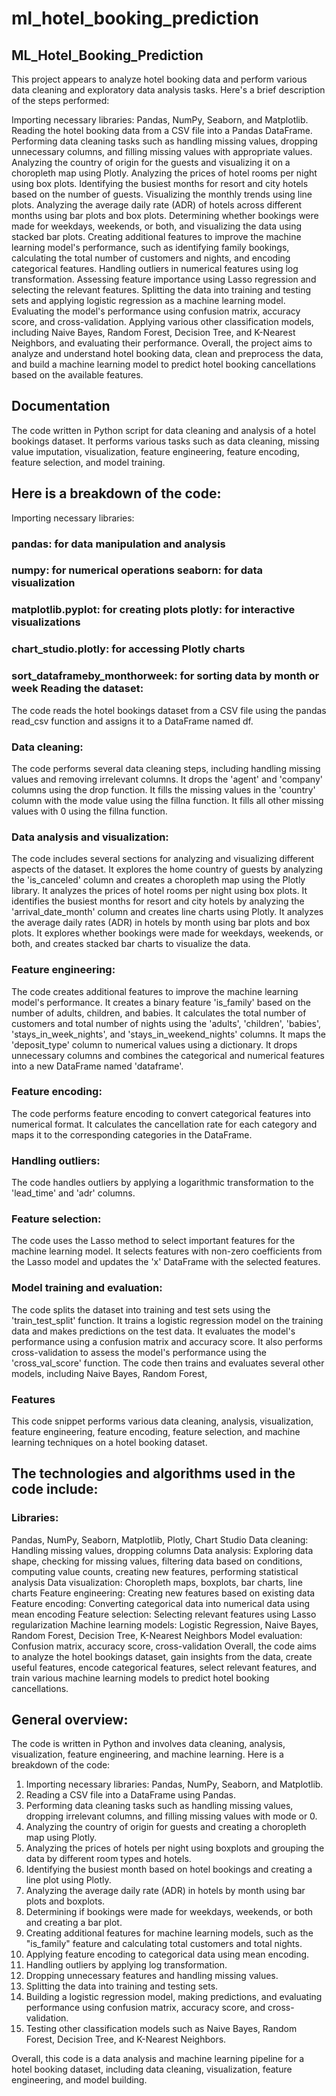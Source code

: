 # ml_hotel_booking_prediction
## ML_Hotel_Booking_Prediction

This project appears to analyze hotel booking data and perform various data cleaning and exploratory data analysis tasks. Here's a brief description of the steps performed:

Importing necessary libraries: Pandas, NumPy, Seaborn, and Matplotlib. Reading the hotel booking data from a CSV file into a Pandas DataFrame. Performing data cleaning tasks such as handling missing values, dropping unnecessary columns, and filling missing values with appropriate values. Analyzing the country of origin for the guests and visualizing it on a choropleth map using Plotly. Analyzing the prices of hotel rooms per night using box plots. Identifying the busiest months for resort and city hotels based on the number of guests. Visualizing the monthly trends using line plots. Analyzing the average daily rate (ADR) of hotels across different months using bar plots and box plots. Determining whether bookings were made for weekdays, weekends, or both, and visualizing the data using stacked bar plots. Creating additional features to improve the machine learning model's performance, such as identifying family bookings, calculating the total number of customers and nights, and encoding categorical features. Handling outliers in numerical features using log transformation. Assessing feature importance using Lasso regression and selecting the relevant features. Splitting the data into training and testing sets and applying logistic regression as a machine learning model. Evaluating the model's performance using confusion matrix, accuracy score, and cross-validation. Applying various other classification models, including Naive Bayes, Random Forest, Decision Tree, and K-Nearest Neighbors, and evaluating their performance. Overall, the project aims to analyze and understand hotel booking data, clean and preprocess the data, and build a machine learning model to predict hotel booking cancellations based on the available features.

## Documentation
The code written in Python script for data cleaning and analysis of a hotel bookings dataset. It performs various tasks such as data cleaning, missing value imputation, visualization, feature engineering, feature encoding, feature selection, and model training.

## Here is a breakdown of the code:

Importing necessary libraries:

### pandas: for data manipulation and analysis 
### numpy: for numerical operations seaborn: for data visualization 
### matplotlib.pyplot: for creating plots plotly: for interactive visualizations 

### chart_studio.plotly: for accessing Plotly charts
### sort_dataframeby_monthorweek: for sorting data by month or week Reading the dataset:

The code reads the hotel bookings dataset from a CSV file using the pandas read_csv function and assigns it to a DataFrame named df.  

### Data cleaning:

The code performs several data cleaning steps, including handling missing values and removing irrelevant columns. It drops the 'agent' and 'company' columns using the drop function. It fills the missing values in the 'country' column with the mode value using the fillna function. It fills all other missing values with 0 using the fillna function. 
### Data analysis and visualization:

The code includes several sections for analyzing and visualizing different aspects of the dataset. It explores the home country of guests by analyzing the 'is_canceled' column and creates a choropleth map using the Plotly library. It analyzes the prices of hotel rooms per night using box plots. It identifies the busiest months for resort and city hotels by analyzing the 'arrival_date_month' column and creates line charts using Plotly. It analyzes the average daily rates (ADR) in hotels by month using bar plots and box plots. It explores whether bookings were made for weekdays, weekends, or both, and creates stacked bar charts to visualize the data. 

### Feature engineering:

The code creates additional features to improve the machine learning model's performance. It creates a binary feature 'is_family' based on the number of adults, children, and babies. It calculates the total number of customers and total number of nights using the 'adults', 'children', 'babies', 'stays_in_week_nights', and 'stays_in_weekend_nights' columns. It maps the 'deposit_type' column to numerical values using a dictionary. It drops unnecessary columns and combines the categorical and numerical features into a new DataFrame named 'dataframe'. 

### Feature encoding:

The code performs feature encoding to convert categorical features into numerical format. It calculates the cancellation rate for each category and maps it to the corresponding categories in the DataFrame. 

### Handling outliers:

The code handles outliers by applying a logarithmic transformation to the 'lead_time' and 'adr' columns. 

### Feature selection:

The code uses the Lasso method to select important features for the machine learning model. It selects features with non-zero coefficients from the Lasso model and updates the 'x' DataFrame with the selected features. 

### Model training and evaluation:

The code splits the dataset into training and test sets using the 'train_test_split' function. It trains a logistic regression model on the training data and makes predictions on the test data. It evaluates the model's performance using a confusion matrix and accuracy score. It also performs cross-validation to assess the model's performance using the 'cross_val_score' function. The code then trains and evaluates several other models, including Naive Bayes, Random Forest,

### Features
This code snippet performs various data cleaning, analysis, visualization, feature engineering, feature encoding, feature selection, and machine learning techniques on a hotel booking dataset.

## The technologies and algorithms used in the code include:

### Libraries:
Pandas, NumPy, Seaborn, Matplotlib, Plotly, Chart Studio Data cleaning: Handling missing values, dropping columns Data analysis: Exploring data shape, checking for missing values, filtering data based on conditions, computing value counts, creating new features, performing statistical analysis Data visualization: Choropleth maps, boxplots, bar charts, line charts Feature engineering: Creating new features based on existing data Feature encoding: Converting categorical data into numerical data using mean encoding Feature selection: Selecting relevant features using Lasso regularization Machine learning models: Logistic Regression, Naive Bayes, Random Forest, Decision Tree, K-Nearest Neighbors Model evaluation: Confusion matrix, accuracy score, cross-validation Overall, the code aims to analyze the hotel bookings dataset, gain insights from the data, create useful features, encode categorical features, select relevant features, and train various machine learning models to predict hotel booking cancellations.


## General overview:
The code is written in Python and involves data cleaning, analysis, visualization, feature engineering, and machine learning. Here is a breakdown of the code:

1. Importing necessary libraries: Pandas, NumPy, Seaborn, and Matplotlib.
2. Reading a CSV file into a DataFrame using Pandas.
3. Performing data cleaning tasks such as handling missing values, dropping irrelevant columns, and filling missing values with mode or 0.
4. Analyzing the country of origin for guests and creating a choropleth map using Plotly.
5. Analyzing the prices of hotels per night using boxplots and grouping the data by different room types and hotels.
6. Identifying the busiest month based on hotel bookings and creating a line plot using Plotly.
7. Analyzing the average daily rate (ADR) in hotels by month using bar plots and boxplots.
8. Determining if bookings were made for weekdays, weekends, or both and creating a bar plot.
9. Creating additional features for machine learning models, such as the "is_family" feature and calculating total customers and total nights.
10. Applying feature encoding to categorical data using mean encoding.
11. Handling outliers by applying log transformation.
12. Dropping unnecessary features and handling missing values.
13. Splitting the data into training and testing sets.
14. Building a logistic regression model, making predictions, and evaluating performance using confusion matrix, accuracy score, and cross-validation.
15. Testing other classification models such as Naive Bayes, Random Forest, Decision Tree, and K-Nearest Neighbors.

Overall, this code is a data analysis and machine learning pipeline for a hotel booking dataset, including data cleaning, visualization, feature engineering, and model building.
